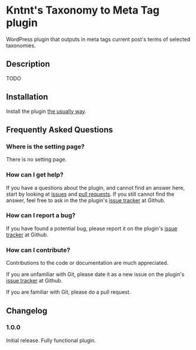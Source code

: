 # Kntnt's Taxonomy to Meta Tag plugin

WordPress plugin that outputs in meta tags current post's terms of selected taxonomies.

## Description

TODO

## Installation

Install the plugin [the usually way](https://codex.wordpress.org/Managing_Plugins#Installing_Plugins).

## Frequently Asked Questions

### Where is the setting page?

There is no setting page.

### How can I get help?

If you have a questions about the plugin, and cannot find an answer here, start by looking at [issues](https://github.com/Kntnt/kntnt-taxonomy-meta-tag/issues) and [pull requests](https://github.com/Kntnt/kntnt-taxonomy-meta-tag/pulls). If you still cannot find the answer, feel free to ask in the the plugin's [issue tracker](https://github.com/Kntnt/kntnt-taxonomy-meta-tag/issues) at Github.

### How can I report a bug?

If you have found a potential bug, please report it on the plugin's [issue tracker](https://github.com/Kntnt/kntnt-taxonomy-meta-tag/issues) at Github.

### How can I contribute?

Contributions to the code or documentation are much appreciated.

If you are unfamiliar with Git, please date it as a new issue on the plugin's [issue tracker](https://github.com/Kntnt/kntnt-taxonomy-meta-tag/issues) at Github.

If you are familiar with Git, please do a pull request.

## Changelog

### 1.0.0

Initial release. Fully functional plugin.
